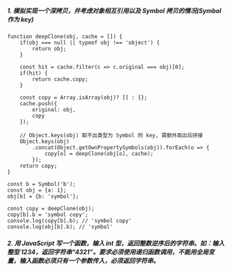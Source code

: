 ##### 1. 模拟实现一个深拷贝，并考虑对象相互引用以及 Symbol 拷贝的情况(Symbol 作为 key)

```
function deepClone(obj, cache = []) {
	if(obj === null || typeof obj !== 'object') {
		return obj;
	}
	
	const hit = cache.filter(c => c.original === obj)[0];
	if(hit) {
		return cache.copy;
	}
	
	const copy = Array.isArray(obj)? [] : {};
	cache.push({
		original: obj,
		copy
	});
	
	// Object.keys(obj) 取不出类型为 Symbol 的 key, 需额外取出后拼接
	Object.keys(obj)
		.concat(Object.getOwnPropertySymbols(obj)).forEach(o => {
			copy[o] = deepClone(obj[o], cache);
		});
	return copy;
}

const b = Symbol('b');
const obj = {a: 1};
obj[b] = {b: 'symbol'};

const copy = deepClone(obj);
copy[b].b = 'symbol copy';
console.log(copy[b].b); // 'symbol copy'
console.log(obj[b].b); // 'symbol'
```

##### 2. 用 JavaScript 写一个函数，输入 int 型，返回整数逆序后的字符串。如：输入整型 1234，返回字符串“4321”。要求必须使用递归函数调用，不能用全局变量，输入函数必须只有一个参数传入，必须返回字符串。